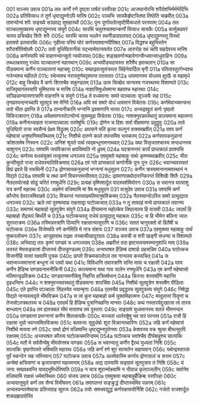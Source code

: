 001  सञ्जय उवाच
001a ततः कर्णो रणे दृष्ट्वा पार्षतं परवीरहा
001c आजघानोरसि शरैर्दशभिर्मर्मभेदिभिः
002a प्रतिविव्याध तं तूर्णं धृष्टद्युम्नोऽपि मारिष
002c पञ्चभिः सायकैर्हृष्टस्तिष्ठ तिष्ठेति चाब्रवीत्
003a तावन्योन्यं शरैः सङ्ख्ये सञ्छाद्य सुमहारथौ
003c पुनः पूर्णायतोत्सृष्टैर्विव्यधाते परस्परम्
004a ततः पाञ्चालमुख्यस्य धृष्टद्युम्नस्य संयुगे
004c सारथिं चतुरश्चाश्वान्कर्णो विव्याध सायकैः
005a कार्मुकप्रवरं चास्य प्रचिच्छेद शितैः शरैः
005c सारथिं चास्य भल्लेन रथनीडादपातयत्
006a धृष्टद्युम्नस्तु विरथो हताश्वो हतसारथिः
006c गृहीत्वा परिघं घोरं कर्णस्याश्वानपीपिषत्
007a विद्धश्च बहुभिस्तेन शरैराशीविषोपमैः
007c ततो युधिष्ठिरानीकं पद्भ्यामेवान्ववर्तत
007e आरुरोह रथं चापि सहदेवस्य मारिष
008a कर्णस्यापि रथे वाहानन्यान्सूतो न्ययोजयत्
008c शङ्खवर्णान्महावेगान्सैन्धवान्साधुवाहिनः
009a लब्धलक्ष्यस्तु राधेयः पाञ्चालानां महारथान्
009c अभ्यपीडयदायस्तः शरैर्मेघ इवाचलान्
010a सा पीड्यमाना कर्णेन पाञ्चालानां महाचमूः
010c सम्प्राद्रवत्सुसंत्रस्ता सिंहेनेवार्दिता मृगी
011a पतितास्तुरगेभ्यश्च गजेभ्यश्च महीतले
011c रथेभ्यश्च नरास्तूर्णमदृश्यन्त ततस्ततः
012a धावमानस्य योधस्य क्षुरप्रैः स महामृधे
012c बाहू चिच्छेद वै कर्णः शिरश्चैव सकुण्डलम्
013a ऊरू चिच्छेद चान्यस्य गजस्थस्य विशाम्पते
013c वाजिपृष्ठगतस्यापि भूमिष्ठस्य च मारिष
014a नाज्ञासिषुर्धावमाना बहवश्च महारथाः
014c सञ्छिन्नान्यात्मगात्राणि वाहनानि च संयुगे
015a ते वध्यमानाः समरे पाञ्चालाः सृञ्जयैः सह
015c तृणप्रस्पन्दनाच्चापि सूतपुत्रं स्म मेनिरे
016a अपि स्वं समरे योधं धावमानं विचेतसः
016c कर्णमेवाभ्यमन्यन्त ततो भीता द्रवन्ति ते
017a तान्यनीकानि भग्नानि द्रवमाणानि भारत
017c अभ्यद्रवद्द्रुतं कर्णः पृष्ठतो विकिरञ्शरान्
018a अवेक्षमाणास्तेऽन्योन्यं सुसम्मूढा विचेतसः
018c नाशक्नुवन्नवस्थातुं काल्यमाना महात्मना
019a कर्णेनाभ्याहता राजन्पाञ्चालाः परमेषुभिः
019c द्रोणेन च दिशः सर्वा वीक्षमाणाः प्रदुद्रुवुः
020a ततो युधिष्ठिरो राजा स्वसैन्यं प्रेक्ष्य विद्रुतम्
020c अपयाने मतिं कृत्वा फल्गुनं वाक्यमब्रवीत्
021a पश्य कर्णं महेष्वासं धनुष्पाणिमवस्थितम्
021c निशीथे दारुणे काले तपन्तमिव भास्करम्
022a कर्णसायकनुन्नानां क्रोशतामेष निस्वनः
022c अनिशं श्रूयते पार्थ त्वद्बन्धूनामनाथवत्
023a यथा विसृजतश्चास्य सन्दधानस्य चाशुगान्
023c पश्यामि जयविक्रान्तं क्षपयिष्यति नो ध्रुवम्
024a यदत्रानन्तरं कार्यं प्राप्तकालं प्रपश्यसि
024c कर्णस्य वधसंयुक्तं तत्कुरुष्व धनञ्जय
025a एवमुक्तो महाबाहुः पार्थः कृष्णमथाब्रवीत्
025c भीतः कुन्तीसुतो राजा राधेयस्यातिविक्रमात्
026a एवं गते प्राप्तकालं कर्णानीके पुनः पुनः
026c भवान्व्यवस्यतां क्षिप्रं द्रवते हि वरूथिनी
027a द्रोणसायकनुन्नानां भग्नानां मधुसूदन
027c कर्णेन त्रास्यमानानामवस्थानं न विद्यते
028a पश्यामि च तथा कर्णं विचरन्तमभीतवत्
028c द्रवमाणान्रथोदारान्किरन्तं विशिखैः शितैः
029a नैतदस्योत्सहे सोढुं चरितं रणमूर्धनि
029c प्रत्यक्षं वृष्णिशार्दूल पादस्पर्शमिवोरगः
030a स भवानत्र यात्वाशु यत्र कर्णो महारथः
030c अहमेनं वधिष्यामि मां वैष मधुसूदन
031  वासुदेव उवाच
031a पश्यामि कर्णं कौन्तेय देवराजमिवाहवे
031c विचरन्तं नरव्याघ्रमतिमानुषविक्रमम्
032a नैतस्यान्योऽस्ति समरे प्रत्युद्याता धनञ्जय
032c ऋते त्वां पुरुषव्याघ्र राक्षसाद्वा घटोत्कचात्
033a न तु तावदहं मन्ये प्राप्तकालं तवानघ
033c समागमं महाबाहो सूतपुत्रेण संयुगे
034a दीप्यमाना महोल्केव तिष्ठत्यस्य हि वासवी
034c त्वदर्थं हि महाबाहो रौद्ररूपं बिभर्ति च
035a घटोत्कचस्तु राधेयं प्रत्युद्यातु महाबलः
035c स हि भीमेन बलिना जातः सुरपराक्रमः
036a तस्मिन्नस्त्राणि दिव्यानि राक्षसान्यासुराणि च
036c सततं चानुरक्तो वो हितैषी च घटोत्कचः
036e विजेष्यति रणे कर्णमिति मे नात्र संशयः
037  सञ्जय उवाच
037a एवमुक्त्वा महाबाहुः पार्थं पुष्करलोचनः
037c आजुहावाथ तद्रक्षः तच्चासीत्प्रादुरग्रतः
038a कवची स शरी खड्गी सधन्वा च विशाम्पते
038c अभिवाद्य ततः कृष्णं पाण्डवं च धनञ्जयम्
038e अब्रवीत्तं तदा हृष्टस्त्वयमस्म्यनुशाधि माम्
039a ततस्तं मेघसङ्काशं दीप्तास्यं दीप्तकुण्डलम्
039c अभ्यभाषत हैडिम्बं दाशार्हः प्रहसन्निव
040a घटोत्कच विजानीहि यत्त्वां वक्ष्यामि पुत्रक
040c प्राप्तो विक्रमकालोऽयं तव नान्यस्य कस्यचित्
041a स भवान्मज्जमानानां बन्धूनां त्वं प्लवो यथा
041c विविधानि तवास्त्राणि सन्ति माया च राक्षसी
042a पश्य कर्णेन हैडिम्ब पाण्डवानामनीकिनी
042c काल्यमाना यथा गावः पालेन रणमूर्धनि
043a एष कर्णो महेष्वासो मतिमान्दृढविक्रमः
043c पाण्डवानामनीकेषु निहन्ति क्षत्रियर्षभान्
044a किरन्तः शरवर्षाणि महान्ति दृढधन्विनः
044c न शक्नुवन्त्यवस्थातुं पीड्यमानाः शरार्चिषा
045a निशीथे सूतपुत्रेण शरवर्षेण पीडिताः
045c एते द्रवन्ति पाञ्चालाः सिंहस्येव भयान्मृगाः
046a एतस्यैवं प्रवृद्धस्य सूतपुत्रस्य संयुगे
046c निषेद्धा विद्यते नान्यस्त्वदृते भीमविक्रम
047a स त्वं कुरु महाबाहो कर्म युक्तमिहात्मनः
047c मातुलानां पितॄणां च तेजसोऽस्त्रबलस्य च
048a एतदर्थं हि हैडिम्ब पुत्रानिच्छन्ति मानवाः
048c कथं नस्तारयेद्दुःखात्स त्वं तारय बान्धवान्
049a तव ह्यस्त्रबलं भीमं मायाश्च तव दुस्तराः
049c सङ्ग्रामे युध्यमानस्य सततं भीमनन्दन
050a पाण्डवानां प्रभग्नानां कर्णेन शितसायकैः
050c मज्जतां धार्तराष्ट्रेषु भव पारं परन्तप
051a रात्रौ हि राक्षसा भूयो भवन्त्यमितविक्रमाः
051c बलवन्तः सुदुर्धर्षाः शूरा विक्रान्तचारिणः
052a जहि कर्णं महेष्वासं निशीथे मायया रणे
052c पार्था द्रोणं वधिष्यन्ति धृष्टद्युम्नपुरोगमाः
053a केशवस्य वचः श्रुत्वा बीभत्सुरपि राक्षसम्
053c अभ्यभाषत कौरव्य घटोत्कचमरिन्दमम्
054a घटोत्कच भवांश्चैव दीर्घबाहुश्च सात्यकिः
054c मतौ मे सर्वसैन्येषु भीमसेनश्च पाण्डवः
055a स भवान्यातु कर्णेन द्वैरथं युध्यतां निशि
055c सात्यकिः पृष्ठगोपस्ते भविष्यति महारथः
056a जहि कर्णं रणे शूरं सात्वतेन सहायवान्
056c यथेन्द्रस्तारकं पूर्वं स्कन्देन सह जघ्निवान्
057  घटोत्कच उवाच
057a अलमेवास्मि कर्णाय द्रोणायालं च सत्तम
057c अन्येषां क्षत्रियाणां च कृतास्त्राणां महात्मनाम्
058a अद्य दास्यामि सङ्ग्रामं सूतपुत्राय तं निशि
058c यं जनाः सम्प्रवक्ष्यन्ति यावद्भूमिर्धरिष्यति
059a न चात्र शूरान्मोक्ष्यामि न भीतान्न कृताञ्जलीन्
059c सर्वानेव वधिष्यामि राक्षसं धर्ममास्थितः
060  संजय उवाच
060a एवमुक्त्वा महाबाहुर्हैडिम्बः परवीरहा
060c अभ्ययात्तुमुले कर्णं तव सैन्यं विभीषयन्
061a तमापतन्तं सङ्क्रुद्धं दीप्तास्यमिव पन्नगम्
061c अभ्यस्यन्परमेष्वासः प्रतिजग्राह सूतजः
062a तयोः समभवद्युद्धं कर्णराक्षसयोर्निशि
062c गर्जतो राजशार्दूल शक्रप्रह्रादयोरिव
